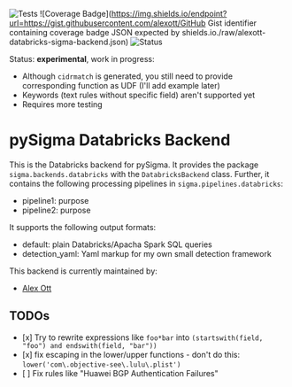 ![Tests](https://github.com/alexott/databricks-sigma-backend/actions/workflows/test.yml/badge.svg)
![Coverage Badge](https://img.shields.io/endpoint?url=https://gist.githubusercontent.com/alexott/GitHub Gist identifier containing coverage badge JSON expected by shields.io./raw/alexott-databricks-sigma-backend.json)
![Status](https://img.shields.io/badge/Status-pre--release-orange)

Status: **experimental**, work in progress:

* Although `cidrmatch` is generated, you still need to provide corresponding function as UDF (I'll add example later)
* Keywords (text rules without specific field) aren't supported yet
* Requires more testing

# pySigma Databricks Backend

This is the Databricks backend for pySigma. It provides the package `sigma.backends.databricks` with the `DatabricksBackend` class.
Further, it contains the following processing pipelines in `sigma.pipelines.databricks`:

* pipeline1: purpose
* pipeline2: purpose

It supports the following output formats:

* default: plain Databricks/Apacha Spark SQL queries
* detection_yaml: Yaml markup for my own small detection framework

This backend is currently maintained by:

* [Alex Ott](https://github.com/alexott/)


## TODOs

 - \[x\] Try to rewrite expressions like `foo*bar` into `(startswith(field, "foo") and endswith(field, "bar"))`
 - \[x\] fix escaping in the lower/upper functions - don't do this: `lower('com\.objective-see\.lulu\.plist')`
 - \[ \] Fix rules like "Huawei BGP Authentication Failures"

